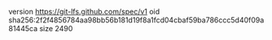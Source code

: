 version https://git-lfs.github.com/spec/v1
oid sha256:2f2f4856784aa98bb56b181d19f8a1fcd04cbaf59ba786ccc5d40f09a81445ca
size 2490
